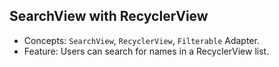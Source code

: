 ## SearchView with RecyclerView

* Concepts: ```SearchView```, ```RecyclerView```, ```Filterable``` Adapter.
* Feature: Users can search for names in a RecyclerView list.

